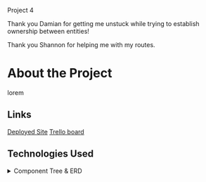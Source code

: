 Project 4

Thank you Damian for getting me unstuck while trying to establish ownership between entities!

Thank you Shannon for helping me with my routes.

# About the Project

lorem

## Links

[Deployed Site](https://mighty-atoll-86780.herokuapp.com/)
[Trello board](https://trello.com/b/llubGrYh/project4)

## Technologies Used

<details>
<summary>Component Tree & ERD</summary>

![Component Tree](images/Component_Tree.JPG)
![Entity Relationship Diagram](images/ERD.JPG)

</details>
